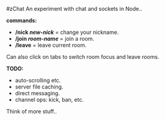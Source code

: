#zChat
An experiment with chat and sockets in Node..

**commands:**
+ **/nick *new-nick*** = change your nickname.
+ **/join *room-name*** = join a room.
+ **/leave** = leave current room.

Can also click on tabs to switch room focus and leave rooms.

**TODO:**
+ auto-scrolling etc.
+ server file caching.
+ direct messaging.
+ channel ops: kick, ban, etc.

Think of more stuff..
